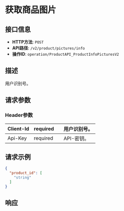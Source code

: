# 获取商品图片

## 接口信息

- **HTTP方法**: `POST`
- **API路径**: `/v2/product/pictures/info`
- **操作ID**: `operation/ProductAPI_ProductInfoPicturesV2`

## 描述

用户识别号。

## 请求参数

### Header参数

| Client-Id | required |  | 用户识别号。 |
|---|---|---|---|
| Api-Key | required |  | API-密钥。 |

## 请求示例

```json
{
  "product_id": [
    "string"
  ]
}
```

## 响应
